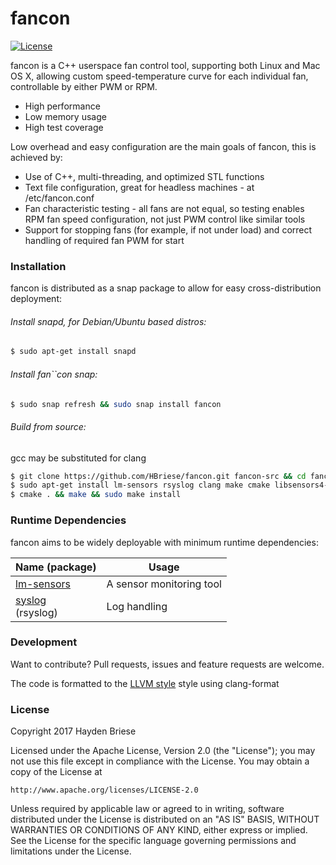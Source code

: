 # fancon

[![License](http://img.shields.io/badge/license-APACHE2-blue.svg)]()

fancon is a C++ userspace fan control tool, supporting both Linux and Mac OS X, allowing custom speed-temperature curve for each individual fan, controllable by either PWM or RPM.

  - High performance
  - Low memory usage
  - High test coverage

Low overhead and easy configuration are the main goals of fancon, this is achieved by:
  - Use of C++, multi-threading, and optimized STL functions
  - Text file configuration, great for headless machines - at /etc/fancon.conf
  - Fan characteristic testing - all fans are not equal, so testing enables RPM fan speed configuration, not just PWM control like similar tools
  - Support for stopping fans (for example, if not under load) and correct handling of required fan PWM for start


### Installation

fancon is distributed as a snap package to allow for easy cross-distribution deployment:

###### Install snapd, for Debian/Ubuntu based distros:
```sh
$ sudo apt-get install snapd
```
###### Install fan``con snap:
```sh
$ sudo snap refresh && sudo snap install fancon
```

###### Build from source:
gcc may be substituted for clang

```sh
$ git clone https://github.com/HBriese/fancon.git fancon-src && cd fancon-src
$ sudo apt-get install lm-sensors rsyslog clang make cmake libsensors4-dev libboost-filesystem-dev libexplain-dev
$ cmake . && make && sudo make install
```


### Runtime Dependencies

fancon aims to be widely deployable with minimum runtime dependencies:

| Name (package) | Usage |
| -------------- | ----- |
| [lm-sensors] | A sensor monitoring tool|
| [syslog] <br> (rsyslog) | Log handling |


### Development

Want to contribute? Pull requests, issues and feature requests are welcome.

The code is formatted to the [LLVM style](http://clang.llvm.org/docs/ClangFormatStyleOptions.html) style using clang-format


### License

Copyright 2017 Hayden Briese

Licensed under the Apache License, Version 2.0 (the "License");
you may not use this file except in compliance with the License.
You may obtain a copy of the License at

    http://www.apache.org/licenses/LICENSE-2.0

Unless required by applicable law or agreed to in writing, software
distributed under the License is distributed on an "AS IS" BASIS,
WITHOUT WARRANTIES OR CONDITIONS OF ANY KIND, either express or implied.
See the License for the specific language governing permissions and
limitations under the License.


   [dill]: <https://github.com/joemccann/dillinger>
   [git-repo-url]: <https://github.com/joemccann/dillinger.git>
   [john gruber]: <http://daringfireball.net>
   [df1]: <http://daringfireball.net/projects/markdown/>
   [markdown-it]: <https://github.com/markdown-it/markdown-it>
   [Ace Editor]: <http://ace.ajax.org>
   
   [lm-sensors]: <https://wiki.archlinux.org/index.php/lm_sensors>
   [syslog]: http://www.rsyslog.com/
   [CMake]: https://cmake.org/
   [Boost-filesystem]: <http://www.boost.org/doc/libs/1_62_0/libs/filesystem/doc/index.htm>
   [pthread]: <https://www.gnu.org/software/hurd/libpthread.html>
   [libexplain]: <http://libexplain.sourceforge.net/>
   [express]: <http://expressjs.com>
   [AngularJS]: <http://angularjs.org>
   [Gulp]: <http://gulpjs.com>

   [PlDb]: <https://github.com/joemccann/dillinger/tree/master/plugins/dropbox/README.md>
   [PlGh]: <https://github.com/joemccann/dillinger/tree/master/plugins/github/README.md>
   [PlGd]: <https://github.com/joemccann/dillinger/tree/master/plugins/googledrive/README.md>
   [PlOd]: <https://github.com/joemccann/dillinger/tree/master/plugins/onedrive/README.md>
   [PlMe]: <https://github.com/joemccann/dillinger/tree/master/plugins/medium/README.md>
   [PlGa]: <https://github.com/RahulHP/dillinger/blob/master/plugins/googleanalytics/README.md>